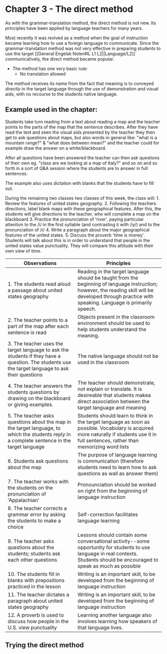 # Chapter 3 - The direct method
As with the grammar-translation method, the direct method is not new. Its principles have been applied by language teachers for many years.

Most recently it was revived as a method when the goal of instruction became learning how to use a foreign language to communicate. Since the grammar-translation method was not very effective in preparing students to use the target [[General Engelsk Noter#IL L1 L2||Language/L2]] communicatively, the direct method became popular.

- The method has one very basic rule:
	- No translation allowed

The method receives its name from the fact that meaning is to conveyed *directly* in the target language through the use of demonstration and visual aids, with no recourse to the students native language.

## Example used in the chapter:
Students take turn reading from a text about reading a map and the teacher points to the parts of the map that the sentence describes. After they have read the text and seen the visual aids presented by the teacher they then get to ask questions about maps, but also words in general like: "what is a mountain range?" & "what does between mean?" and the teacher could for example draw the answer on a white/blackboard.

After all questions have been answered the teacher can then ask questions of their own eg. "class are we looking at a map of Italy?" and so on and so forth in a sort of Q&A session where the students are to answer in full sentences.

The example also uses dictation with blanks that the students have to fill out.

During the remaining two classes two classes of this week, the class will:
	1. Review the features of united states geography.
	2. Following the teachers directions, label blank maps with these geographical features. After this, the students will give directions to the teacher, who will complete a map on the blackboard
	3. Practice the pronunciation of 'river', paying particular attention to the /i/ in the first syllable (and contrasting it with /iy/) and to the pronunciation of /r/
	4. Write a paragraph about the major geographical features of the united states.
	5. Discuss the proverb 'time is money'. Students will talk about this is in order to understand that people in the united states value punctuality. They will compare this attitude with their own view of time.

| Observations                                                                                                                                     | Principles                                                                                                                                                                                             |
| ------------------------------------------------------------------------------------------------------------------------------------------------ | ------------------------------------------------------------------------------------------------------------------------------------------------------------------------------------------------------ |
| 1. The students read aloud a passage about united states geography                                                                               | Reading in the target language should be taught from the beginning of language instruction; however, the reading skill will be developed through practice with speaking. Language is primarily speech. |
| 2. The teacher points to a part of the map after each sentence is read                                                                           | Objects present in the classroom environment should be used to help students understand the meaning.                                                                                                   |
| 3. The teacher uses the target language to ask the students if they have a question. The students use the target language to ask their questions | The native language should not be used in the classroom                                                                                                                                                |
| 4. The teacher answers the students questions by drawing on the blackboard or giving examples.                                                   | The teacher should demonstrate, not explain or translate. It is desireable that students makea direct association between the target language and meaning                                              |
| 5. The teacher asks questions about the map in the target language, to which the students reply in a complete sentence in the target language    | Students should learn to think in the target language as soon as possible. Vocabulary is acquired more naturally if students use it in full sentences, rather than memorizing word lists               |
| 6. Students ask questions about the map                                                                                                          | The purpose of language learning is communication (therefore students need to learn how to ask questions as wall as answer them)                                                                       |
| 7. The teacher works with the students on the pronunciation of 'Appalachian'                                                                     | Pronounciation should be worked on right from the beginning of language instruction                                                                                                                    |
| 8. The teacher corrects a grammar error by asking the students to make a choice                                                                  | Self-correction facilitates language learning                                                                                                                                                          |
| 9. The teacher asks questions about the students; students ask each other questions                                                              | Lessons should contain some conversational activity--some opportunity for students to use language in real contexts. Students should be encouraged to speak as much as possible                        |
| 10. The students fill in blanks with prepositions practiced in the lesson                                                                        | Writing is an important skill, to be developed from the beginning of language instruction                                                                                                              |
| 11. The teacher dictates a paragraph about united states geography                                                                               | Writing is an important skill, to be developed from the beginning of language instruction                                                                                                              |
| 12. A proverb is used to discuss how people in the U.S. view punctuality                                                                         | Learning another language also involves learning how speakers of that language lives.                                                                                                                  |

## Trying the direct method
